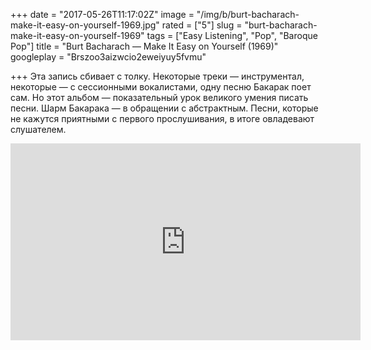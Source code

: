 +++
date = "2017-05-26T11:17:02Z"
image = "/img/b/burt-bacharach-make-it-easy-on-yourself-1969.jpg"
rated = ["5"]
slug = "burt-bacharach-make-it-easy-on-yourself-1969"
tags = ["Easy Listening", "Pop", "Baroque Pop"]
title = "Burt Bacharach — Make It Easy on Yourself (1969)"
googleplay = "Brszoo3aizwcio2eweiyuy5fvmu"

+++
Эта запись сбивает с&nbsp;толку. Некоторые треки&nbsp;&mdash; инструментал, некоторые&nbsp;&mdash; с&nbsp;сессионными вокалистами, одну песню Бакарак поет сам. Но&nbsp;этот альбом&nbsp;&mdash; показательный урок великого умения писать песни. Шарм Бакарака&nbsp;&mdash; в&nbsp;обращении с&nbsp;абстрактным. Песни, которые не&nbsp;кажутся приятными с&nbsp;первого прослушивания, в&nbsp;итоге овладевают слушателем.

<iframe width="560" height="315" src="https://www.youtube.com/embed/wdvhGloYpvs" frameborder="0" allowfullscreen></iframe>